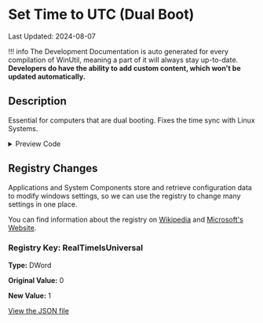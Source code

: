 # Set Time to UTC (Dual Boot)

Last Updated: 2024-08-07


!!! info
     The Development Documentation is auto generated for every compilation of WinUtil, meaning a part of it will always stay up-to-date. **Developers do have the ability to add custom content, which won't be updated automatically.**
## Description

Essential for computers that are dual booting. Fixes the time sync with Linux Systems.

<!-- BEGIN CUSTOM CONTENT -->

<!-- END CUSTOM CONTENT -->

<details>
<summary>Preview Code</summary>

```json
{
  "Content": "Set Time to UTC (Dual Boot)",
  "Description": "Essential for computers that are dual booting. Fixes the time sync with Linux Systems.",
  "category": "z__Advanced Tweaks - CAUTION",
  "panel": "1",
  "Order": "a027_",
  "registry": [
    {
      "Path": "HKLM:\\SYSTEM\\CurrentControlSet\\Control\\TimeZoneInformation",
      "Name": "RealTimeIsUniversal",
      "Type": "DWord",
      "Value": "1",
      "OriginalValue": "0"
    }
  ],
  "link": "https://christitustech.github.io/winutil/dev/tweaks/z--Advanced-Tweaks---CAUTION/UTC"
}
```

</details>

## Registry Changes
Applications and System Components store and retrieve configuration data to modify windows settings, so we can use the registry to change many settings in one place.


You can find information about the registry on [Wikipedia](https://www.wikiwand.com/en/Windows_Registry) and [Microsoft's Website](https://learn.microsoft.com/en-us/windows/win32/sysinfo/registry).

### Registry Key: RealTimeIsUniversal

**Type:** DWord

**Original Value:** 0

**New Value:** 1



<!-- BEGIN SECOND CUSTOM CONTENT -->

<!-- END SECOND CUSTOM CONTENT -->


[View the JSON file](https://github.com/ChrisTitusTech/winutil/tree/main/config/tweaks.json)

